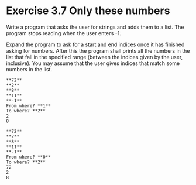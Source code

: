 # Exercise 3.7 Only these numbers

Write a program that asks the user for strings and adds them to a list. The program stops reading when the user enters -1.

Expand the program to ask for a start and end indices once it has finished asking for numbers. After this the program shall prints all the numbers in the list that fall in the specified range (between the indices given by the user, inclusive). You may assume that the user gives indices that match some numbers in the list.

```plaintext
**72**
**2**
**8**
**11**
**-1**
From where? **1**
To where? **2**
2
8
```

```plaintext
**72**
**2**
**8**
**11**
**-1**
From where? **0**
To where? **2**
72
2
8
```
